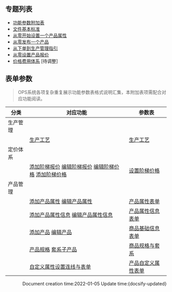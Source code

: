 ## 专题列表

- [功能参数附加表](/zh-cn/TopicAdditionalTable)
- [文件基本标准](/zh-cn/TopicBasicDocumentStandards)
- [从零开始设置一个产品属性](/zh-cn/TopicQuickPrint-SetProductAttributes)
- [从零发布一个产品](/zh-cn/TopicQuickPrint-AddNewProduct)
- [从下单到生产管理指引](/zh-cn/TopicQuickPrint-FromAddOrderToProduction)
- [从零设置产品报价](/zh-cn/TopicQuickPrint-SetProductQuotesFromZero)
- [价格费用体系](/zh-cn/TopicCostRelated) [待调整]



## 表单参数

> OPS系统各项复杂重复展示功能参数表格式说明汇集，本附加表项需配合对应功能阅读。

| 分类     | 对应功能                                                     | 参数表                                                       |
| -------- | ------------------------------------------------------------ | ------------------------------------------------------------ |
| 生产管理 |                                                              |                                                              |
|          | [生产工艺](/zh-cn/ProductionManagement?id=生产工艺列表)      | [生产工艺](/zh-cn/TopicAdditionalTable?id=生产工艺)          |
| 定价体系 |                                                              |                                                              |
|          | [添加阶梯报价](/zh-cn/PricingSystem?id=添加阶梯报价) [编辑阶梯报价](/zh-cn/PricingSystem?id=编辑阶梯报价)  [编辑阶梯价格](/zh-cn/PricingSystem?id=编辑阶梯价格) [添加阶梯价格](/zh-cn/PricingSystem?id=添加阶梯价格) | [设置阶梯价格](/zh-cn/TopicAdditionalTable?id=设置阶梯价格)  |
| 产品管理 |                                                              |                                                              |
|          | [添加产品属性](/zh-cn/ProductManagement?id=添加产品属性) [编辑产品属性](/zh-cn/ProductManagement?id=编辑产品属性) | [产品属性表单](/zh-cn/TopicAdditionalTable?id=产品属性表单)  |
|          | [添加产品属性信息](/zh-cn/ProductManagement?id=添加产品属性信息) [编辑产品属性信息](/zh-cn/ProductManagement?id=编辑产品属性信息) | [产品属性信息表单](/zh-cn/TopicAdditionalTable?id=产品属性信息表单) |
|          | [添加产品](/zh-cn/ProductManagement?id=添加产品) [编辑产品](/zh-cn/ProductManagement?id=编辑产品) | [商品基础信息表单](/zh-cn/TopicAdditionalTable?id=商品基础信息表单) |
|          | [产品规格](/zh-cn/ProductManagement?id=产品规格) [套系子产品](/zh-cn/ProductManagement?id=套系子产品) | [商品规格与套系](/zh-cn/TopicAdditionalTable?id=规格与套系后台管理) |
|          | [自定义属性设置连线与表单](/zh-cn/ProductManagement?id=自定义属性设置连线与表单) | [产品自定义属性表单](/zh-cn/TopicAdditionalTable?id=产品自定义属性表单) |




<p align="right">Document creation time:2022-01-05   Update time:{docsify-updated} </p> 
